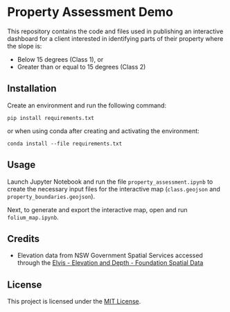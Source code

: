 # Property Assessment Demo
This repository contains the code and files used in publishing an interactive dashboard for a client interested in identifying parts of their property where the slope is:

- Below 15 degrees (Class 1), or
- Greater than or equal to 15 degrees (Class 2)

## Installation
Create an environment and run the following command:

```shell
pip install requirements.txt
```

or when using conda after creating and activating the environment:
```shell
conda install --file requirements.txt
```

## Usage
Launch Jupyter Notebook and run the file `property_assessment.ipynb` to create the necessary input files for the interactive map (`class.geojson` and `property_boundaries.geojson`).

Next, to generate and export the interactive map, open and run `folium_map.ipynb`.

## Credits
- Elevation data from NSW Government Spatial Services accessed through the [Elvis - Elevation and Depth - Foundation Spatial Data](https://elevation.fsdf.org.au/)


## License

This project is licensed under the [MIT License](LICENSE.md).